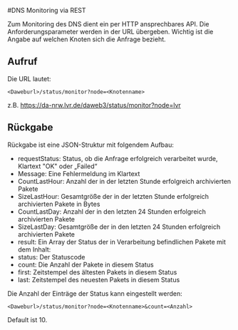 #DNS Monitoring via REST             

Zum Monitoring des DNS dient ein per HTTP ansprechbares API.
Die Anforderungsparameter werden in der URL übergeben. Wichtig ist die Angabe auf welchen Knoten sich die Anfrage bezieht.

## Aufruf
Die URL lautet:

	<Daweburl>/status/monitor?node=<Knotenname>

z.B.
	https://da-nrw.lvr.de/daweb3/status/monitor?node=lvr

## Rückgabe
Rückgabe ist eine JSON-Struktur mit folgendem Aufbau:

* requestStatus:          Status, ob die Anfrage erfolgreich verarbeitet wurde, Klartext "OK" oder „Failed“
* Message:                Eine Fehlermeldung im Klartext
* CountLastHour:          Anzahl der in der letzten Stunde erfolgreich archivierten Pakete
* SizeLastHour:           Gesamtgröße der in der letzten Stunde erfolgreich archivierten Pakete in Bytes
* CountLastDay:           Anzahl der in den letzten 24 Stunden erfolgreich archivierten Pakete
* SizeLastDay:            Gesamtgröße der in den letzten 24 Stunden erfolgreich archivierten Pakete
* result:                 Ein Array der Status der in Verarbeitung befindlichen Pakete mit dem Inhalt:
* status:                 Der Statuscode
* count:                  Die Anzahl der Pakete in diesem Status
* first:                  Zeitstempel des ältesten Pakets in diesem Status
* last:                   Zeitstempel des neuesten Pakets in diesem Status

Die Anzahl der Einträge der Status kann eingestellt werden:

	<Daweburl>/status/monitor?node=<Knotenname>&count=<Anzahl>

Default ist 10.
